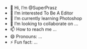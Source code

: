 - 👋 Hi, I’m @SuperPrasz
- 👀 I’m interested To Be A Editor
- 🌱 I’m currently learning Photoshop
- 💞️ I’m looking to collaborate on ...
- 📫 How to reach me ...
- 😄 Pronouns: ...
- ⚡ Fun fact: ...

<!---
SuperPrasz/SuperPrasz is a ✨ special ✨ repository because its `README.md` (this file) appears on your GitHub profile.
You can click the Preview link to take a look at your changes.
--->
